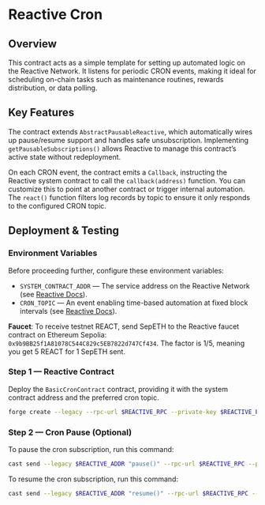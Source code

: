 # Reactive Cron

## Overview

This contract acts as a simple template for setting up automated logic on the Reactive Network. It listens for periodic CRON events, making it ideal for scheduling on-chain tasks such as maintenance routines, rewards distribution, or data polling.

## Key Features

The contract extends `AbstractPausableReactive`, which automatically wires up pause/resume support and handles safe unsubscription. Implementing `getPausableSubscriptions()` allows Reactive to manage this contract’s active state without redeployment.

On each CRON event, the contract emits a `Callback`, instructing the Reactive system contract to call the `callback(address)` function. You can customize this to point at another contract or trigger internal automation. The `react()` function filters log records by topic to ensure it only responds to the configured CRON topic.

## Deployment & Testing

### Environment Variables

Before proceeding further, configure these environment variables:

* `SYSTEM_CONTRACT_ADDR` — The service address on the Reactive Network (see [Reactive Docs](https://dev.reactive.network/reactive-mainnet#overview)).
* `CRON_TOPIC` — An event enabling time-based automation at fixed block intervals (see [Reactive Docs](https://dev.reactive.network/reactive-library#cron-functionality)).

**Faucet**: To receive testnet REACT, send SepETH to the Reactive faucet contract on Ethereum Sepolia: `0x9b9BB25f1A81078C544C829c5EB7822d747Cf434`. The factor is 1/5, meaning you get 5 REACT for 1 SepETH sent.

### Step 1 — Reactive Contract

Deploy the `BasicCronContract` contract, providing it with the system contract address and the preferred cron topic.

```bash
forge create --legacy --rpc-url $REACTIVE_RPC --private-key $REACTIVE_PRIVATE_KEY src/demos/cron/CronDemo.sol:BasicCronContract --value 0.01ether --constructor-args $SYSTEM_CONTRACT_ADDR $CRON_TOPIC
```

### Step 2 — Cron Pause (Optional)

To pause the cron subscription, run this command:

```bash
cast send --legacy $REACTIVE_ADDR "pause()" --rpc-url $REACTIVE_RPC --private-key $REACTIVE_PRIVATE_KEY
```

To resume the cron subscription, run this command:

```bash
cast send --legacy $REACTIVE_ADDR "resume()" --rpc-url $REACTIVE_RPC --private-key $REACTIVE_PRIVATE_KEY
```
